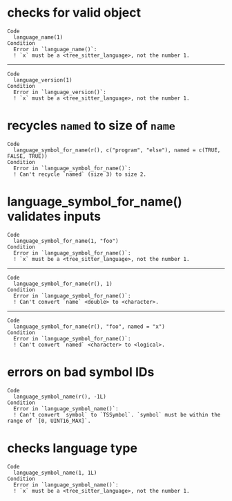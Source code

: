 # checks for valid object

    Code
      language_name(1)
    Condition
      Error in `language_name()`:
      ! `x` must be a <tree_sitter_language>, not the number 1.

---

    Code
      language_version(1)
    Condition
      Error in `language_version()`:
      ! `x` must be a <tree_sitter_language>, not the number 1.

# recycles `named` to size of `name`

    Code
      language_symbol_for_name(r(), c("program", "else"), named = c(TRUE, FALSE, TRUE))
    Condition
      Error in `language_symbol_for_name()`:
      ! Can't recycle `named` (size 3) to size 2.

# language_symbol_for_name() validates inputs

    Code
      language_symbol_for_name(1, "foo")
    Condition
      Error in `language_symbol_for_name()`:
      ! `x` must be a <tree_sitter_language>, not the number 1.

---

    Code
      language_symbol_for_name(r(), 1)
    Condition
      Error in `language_symbol_for_name()`:
      ! Can't convert `name` <double> to <character>.

---

    Code
      language_symbol_for_name(r(), "foo", named = "x")
    Condition
      Error in `language_symbol_for_name()`:
      ! Can't convert `named` <character> to <logical>.

# errors on bad symbol IDs

    Code
      language_symbol_name(r(), -1L)
    Condition
      Error in `language_symbol_name()`:
      ! Can't convert `symbol` to `TSSymbol`. `symbol` must be within the range of `[0, UINT16_MAX]`.

# checks language type

    Code
      language_symbol_name(1, 1L)
    Condition
      Error in `language_symbol_name()`:
      ! `x` must be a <tree_sitter_language>, not the number 1.

